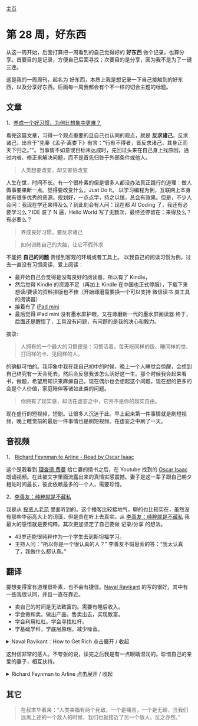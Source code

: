 [主页](/README.md)

# 第 28 周，好东西

从这一周开始，后面打算把一周看到的自己觉得好的 **好东西** 做个记录，也算分享。首要目的是记录，方便自己后面寻找；次要目的是分享，因为我不是为了一键三连。

这是我的一周周刊，起名为 好东西，本质上我是想记录一下自己接触到的好东西，以及分享好东西。后面每一周我都会有个不一样的切合主题的标题。

## 文章

1、[养成一个好习惯，为何比想象中更难？](https://www.douban.com/note/754646949/?_i=2729202y2NbiUA,2734362y2NbiUA) 

看完这篇文章，习得一个观点重要的且自己也认同的观点，就是 **反求诸己**。反求诸己，出自于"先秦《孟子·离娄下》有言：“行有不得者，皆反求诸己，其身正而天下归之。”"。当事情不如意或目标未达成时，先回过头来在自己身上找原因，通过内省、修正来解决问题，而不是首先归咎于外部条件或他人。


> 人类想要改变，却又害怕改变

人生在世，时间不长。有一个很朴素的但是很多人都没办法真正践行的道理：做人做事要果断一点。觉得要改变什么，Just Do It。
以学习编程为例，互联网上本身就有很多优秀的资源。规划好，一点点学，持之以恒，总会有效果。但是，不少人会问：我现在学还来得及么？到此刻会有人问：现在都 AI Coding 了，我还有必要学习么？IDE 装了 N 遍，Hello World 写了无数次，最终还停留在：来得及么？有必要么？

> 养成良好习惯，要反求诸己

> 如何训练自己的大脑，让它不假外求

不能把 **自己的问题** 责怪到客观的环境或者工具上。
以我自己的阅读习惯为例，过去一直没有习惯阅读，爱上阅读：
* 最开始自己会觉得是没有良好的阅读器，所以有了 Kindle，
* 然后觉得 Kindle 的资源不足（再加上 Kindle 在中国也正式停服），下载下来想读/要读的资料排版也不佳（开始琢磨需要换一个可以支持 微信读书 类工具的阅读器）
* 接着有了 [iPad mini ](/20250715_我的百宝箱，软件和硬件.md/#硬件)
* 最后觉得 iPad mini 没有墨水屏护眼，又在琢磨新一代的墨水屏阅读器
终于，后面还是醒悟了，工具没有问题，有问题的是我的决心和毅力。

摘录:

> 人拥有的一个最大的习惯便是：习惯活着。每天吃同样的饭、睡同样的觉、打同样的卡、见同样的人。

的确挺可怕的。我印象中我在我自己初中的时候，晚上一个人睡觉会惊醒，会想到自己终究有一天会死去。然后会反思我该怎么活好这一生。那个时候我会起来看书，做题，希望用知识来麻痹自己。现在偶尔也会想起这个问题，现在想的更多的会是个人价值，家庭陪伴等诸如此类的问题。


> 你拥有了现实感，却活在虚妄之中，它并不是你的现实自由。

现在盛行的短视频，短剧。让很多人沉迷于此。早上起来第一件事情就是刷短视频，晚上睡觉前的最后一件事情也是刷短视频。在虚妄之中刷了一天。


## 音视频

1、 [Richard Feynman to Arline - Read by Oscar Isaac](https://www.youtube.com/watch?v=kVIx7luyuJw&list=WL&index=47&t=9s) 

这个是我看到 [理查德.费曼](https://zh.wikipedia.org/zh-hans/%E7%90%86%E6%9F%A5%E5%BE%B7%C2%B7%E8%B2%BB%E6%9B%BC) 给亡妻的情书之后，在 Youtube 找到的 [Oscar Isaac](https://en.wikipedia.org/wiki/Oscar_Isaac) 朗诵视频。在此被文字里面流露出来的真情实感震撼。妻子是这一辈子跟自己朝夕相处时间最长，彼此依赖最多的一个人，需要珍惜。


2、[李善友：纯粹就是不藏私](https://www.xiaoyuzhoufm.com/podcast/6819d5a7e37664602a344e0e)

我是从 [投资人老范](https://www.xiaoyuzhoufm.com/podcast/6432dec0fa2e84cdab79fc3d) 里面听到的。这个播客比较接地气，聊的也比较实在，虽然没有那些华丽高大上的词藻，但是贵在听上去真实。从 [李善友：纯粹就是不藏私](https://www.xiaoyuzhoufm.com/podcast/6819d5a7e37664602a344e0e) 我最大的感悟就是要纯粹。其次更加坚定了自己要做 记录/分享 的想法。

* 43岁还能很纯粹作为一个学生去到斯坦福学习。
* 主持人问：“所以你是一个很认真的人？” 李善友不假思索的答：“我太认真了，我做什么都认真。” 

## 翻译

要想变得富有道理很朴素，也不会有捷径。[Naval Ravikant](https://en.wikipedia.org/wiki/Naval_Ravikant) 的写的很好，其中有一些我很认同，并且一直在靠近。

* 卖自己的时间是无法致富的。需要有睡后收入。
* 学会做和卖。做出产品，售卖出去，实现致富。
* 学会利用杠杠。学会寻找杠杆。
* 学基础学科，学底层原理。减少噪音。

<details><summary>Naval Ravikant：How to Get Rich 点击展开 / 收起</summary>


> [Naval Ravikant：How to Get Rich](https://x.com/naval/status/1002103360646823936)

> How to Get Rich (without getting lucky):

如何致富（无须依赖运气）：

> Seek wealth, not money or status. Wealth is having assets that earn while you sleep. Money is how we transfer time and wealth. Status is your place in the social hierarchy.

追求的是财富，而非单纯的金钱或地位。财富是指在你睡觉时仍能持续创造收益的资产；金钱只是转移时间和财富的媒介；地位则是你在社会等级中的位置。

> Understand that ethical wealth creation is possible. If you secretly despise wealth, it will elude you.

要认识到，道德合规地创造财富完全可行。如果你内心暗自鄙视财富，财富便会与你擦肩而过。

> Ignore people playing status games. They gain status by attacking people playing wealth creation games.

别理那些沉迷于地位游戏的人。他们通过攻击专注于创造财富的人来提升自己的地位。

> You’re not going to get rich renting out your time. You must own equity — a piece of a business — to gain your financial freedom.

靠出卖时间无法致富。要实现财务自由，你必须持有股权——也就是拥有企业的一部分。

> You will get rich by giving society what it wants but does not yet know how to get. At scale.

要想致富，就要以规模化的方式向社会提供它渴望却尚不知如何获得的东西。

> Pick an industry where you can play long term games with long term people.

选择一个能与你志同道合者共同打长期牌的行业。

> The Internet has massively broadened the possible space of careers. Most people haven’t figured this out yet.

互联网极大拓宽了职业发展的可能空间，而大多数人尚未意识到这一点。

> Play iterated games. All the returns in life, whether in wealth, relationships, or knowledge, come from compound interest.

要进行可重复博弈。人生一切回报——无论财富、人际还是知识——皆源于复利效应。

> Pick business partners with high intelligence, energy, and, above all, integrity.

挑选具备高智力、高活力且最重要的是绝对正直的商业伙伴。

> Don’t partner with cynics and pessimists. Their beliefs are self-fulfilling.

不要与愤世嫉俗者或悲观主义者合作；他们的信念会自我实现，拖累你。

> Learn to sell. Learn to build. If you can do both, you will be unstoppable.

学会销售，也要学会构建。若两者兼备，你将所向披靡。

> Arm yourself with specific knowledge, accountability, and leverage.

用专门知识、责任担当与杠杆武装自己。

> Specific knowledge is knowledge that you cannot be trained for. If society can train you, it can train someone else, and replace you.

专门知识是无法通过常规培训获得的知识；若社会能培训你，也就能培训他人来取代你。

> Specific knowledge is found by pursuing your genuine curiosity and passion rather than whatever is hot right now.

专门知识源自追随你真正的好奇心与热情，而非追逐当下热点。

> Building specific knowledge will feel like play to you but will look like work to others.

在你看来，积累专门知识像在玩耍；在旁人眼里，却是一份辛苦的工作。

> When specific knowledge is taught, it’s through apprenticeships, not schools.

专门知识若要传授，多通过师徒制，而非学校课堂。

> Specific knowledge is often highly technical or creative. It cannot be outsourced or automated.

专门知识通常高度技术化或极具创造性，无法外包，也难以自动化。

> Embrace accountability, and take business risks under your own name. Society will reward you with responsibility, equity, and leverage.

勇于承担责任，以自己的名义承担商业风险。社会将以更高的责任、股权和杠杆回报你。

> The most accountable people have singular, public, and risky brands: Oprah, Trump, Kanye, Elon.

最具责任担当的人往往拥有独特、公开且高风险的个人品牌：如奥普拉、特朗普、坎耶、埃隆等。

> “Give me a lever long enough, and a place to stand, and I will move the earth.”
	•	Archimedes

“给我一个支点和足够长的杠杆，我就能撬动地球。”
——阿基米德

> Fortunes require leverage. Business leverage comes from capital, people, and products with no marginal cost of replication (code and media).

财富离不开杠杆。商业杠杆来源于资本、人力，以及边际复制成本趋零的产品（代码与媒体）。

> Capital means money. To raise money, apply your specific knowledge, with accountability, and show resulting good judgment.

资本即金钱。要融资，就要运用专门知识，承担责任，并展现优良的判断力。

> Labor means people working for you. It’s the oldest and most fought-over form of leverage. Labor leverage will impress your parents, but don’t waste your life chasing it.

劳动力指为你工作的团队。它是最古老且竞争最激烈的杠杆形式。劳动力杠杆也许能让父母刮目相看，但别把人生耗在追逐它上。

> Capital and labor are permissioned leverage. Everyone is chasing capital, but someone has to give it to you. Everyone is trying to lead, but someone has to follow you.

资本和劳动力都是许可型杠杆：人人都想要资本，却需他人发放；人人都想做领袖，却需有人追随。

> Code and media are permissionless leverage. They’re the leverage behind the newly rich. You can create software and media that works for you while you sleep.

代码和媒体是无需许可的杠杆，它们孕育了新富阶层。你可以创造在你睡觉时仍为你工作的软件和内容。

> An army of robots is freely available — it’s just packed in data centers for heat and space efficiency. Use it.

一支“机器人军队”已触手可及——它们封装在数据中心中，以节省散热和空间。请加以利用。

> If you can’t code, write books and blogs, record videos and podcasts.

如果你不会编程，就写书、写博客、录视频和播客。

> Leverage is a force multiplier for your judgement.

杠杆是放大你判断力的倍增器。

> Judgement requires experience, but can be built faster by learning foundational skills.

判断力需要经验累积，但通过掌握基础技能可更快形成。

> There is no skill called “business.” Avoid business magazines and business classes.

并不存在名为“商业”的单一技能。别沉迷商业杂志，也少上“商业课”。

> Study microeconomics, game theory, psychology, persuasion, ethics, mathematics, and computers.

应学习微观经济学、博弈论、心理学、说服术、伦理学、数学及计算机科学。

> Reading is faster than listening. Doing is faster than watching.

阅读比聆听更高效；实践比旁观更迅捷。

> You should be too busy to “do coffee,” while still keeping an uncluttered calendar.

你应忙得无暇“约咖啡”，却仍保持日程简洁有序。

> Set and enforce an aspirational personal hourly rate. If fixing a problem will save less than your hourly rate, ignore it. If outsourcing a task will cost less than your hourly rate, outsource it.

设定并严格执行一份理想的个人时薪。若解决某问题带来的收益低于你的时薪，就忽视它；若外包任务的费用低于你的时薪，就外包。

> Work as hard as you can. Even though who you work with and what you work on are more important than how hard you work.

尽你所能地努力工作，但要懂得，与谁共事以及从事什么，比单纯的努力程度更为重要。

> Become the best in the world at what you do. Keep redefining what you do until this is true.

务必成为你所从事领域的世界顶尖人物，并不断重新定义你的工作内容，直至达成此目标。

> There are no get rich quick schemes. That’s just someone else getting rich off you.

不存在真正的快速致富方案；所谓速成只是他人借你之手致富而已。

> Apply specific knowledge, with leverage, and eventually you will get what you deserve.

运用专门知识，借助杠杆，终有一天你会获得应得的回报。

> When you’re finally wealthy, you’ll realize that it wasn’t what you were seeking in the first place. But that’s for another day.

当你最终富有时，你会发现这并非你最初真正追求的目标——不过那是另一个话题。

</details>


这封信非常的感人。不夸张的说，读完之后我是有一点眼睛湿润的。珍惜自己的亲爱的妻子，相互扶持。



<details><summary>Richard Feynman to Arline 点击展开 / 收起</summary>


> [Richard Feynman’s Love Letter to His Wife, Sixteen Months After Her Death](https://fs.blog/richard-feynman-love-letter/)

October 17, 1946
1946 年 10 月 17 日

> D’Arline,

亲爱的阿琳：

> I adore you, sweetheart.

亲爱的，我深深地爱着你。

> I know how much you like to hear that — but I don’t only write it because you like it — I write it because it makes me warm all over inside to write it to you.

我知道你有多喜欢听到这句话——但我写下来不仅仅因为你喜欢听，更因为写给你时，我满心都溢着暖意。

> It is such a terribly long time since I last wrote to you — almost two years but I know you’ll excuse me because you understand how I am, stubborn and realistic; and I thought there was no sense to writing.

距离我上一次写信给你，已经过去了漫长得可怕的两年。你一定会原谅我，因为你了解我——固执而务实；那时我觉得写信已无意义。

> But now I know my darling wife that it is right to do what I have delayed in doing, and that I have done so much in the past. I want to tell you I love you. I want to love you. I always will love you.

可是如今，我的挚爱，我知道我该做一直拖延之事，就像过去我曾经无数次做到的那样——我要告诉你：我爱你。我想爱你。我会永远爱你。

> I find it hard to understand in my mind what it means to love you after you are dead — but I still want to comfort and take care of you — and I want you to love me and care for me. I want to have problems to discuss with you — I want to do little projects with you. I never thought until just now that we can do that. What should we do. We started to learn to make clothes together — or learn Chinese — or getting a movie projector. Can’t I do something now? No. I am alone without you and you were the “idea-woman” and general instigator of all our wild adventures.

我无法在理智上理解：在人世已无你的日子里，爱你意味着什么——可我仍想安慰你、照顾你，也希望你依旧爱我、关心我。我想和你一起探讨问题，一起做些小计划。直到此刻，我才想到我们仍能一起做些什么：我们以前开始学做衣服、学中文、想买台放映机。现在我还能做些什么吗？不行。没有你我形单影只，而你才是我们的“创意主脑”，亦是所有疯狂冒险的总策划者。

> When you were sick you worried because you could not give me something that you wanted to and thought I needed. You needn’t have worried. Just as I told you then there was no real need because I loved you in so many ways so much. And now it is clearly even more true — you can give me nothing now yet I love you so that you stand in my way of loving anyone else — but I want you to stand there. You, dead, are so much better than anyone else alive.

你生病时总担心自己无法给予我你认为我需要的东西。其实完全不用担心。那时我就告诉过你：没有什么真正的缺憾，因为我早已以千万种方式深深地爱你。如今这话更加真实——即便你无法再给我任何东西，我依旧如此爱你，以至于你挡在我与他人之间的爱——而我愿你继续挡在那里。你，即使已逝，也远胜于任何活着的人。

> I know you will assure me that I am foolish and that you want me to have full happiness and don’t want to be in my way. I’ll bet you are surprised that I don’t even have a girlfriend (except you, sweetheart) after two years. But you can’t help it, darling, nor can I — I don’t understand it, for I have met many girls and very nice ones and I don’t want to remain alone — but in two or three meetings they all seem ashes. You only are left to me. You are real.

我知道你一定会说我傻，会希望我获得完全的幸福，而不想妨碍我。我敢打赌，两年过去我却连个女朋友（除了你，亲爱的）都没有，一定让你吃惊。但这非你之过，也非我能控。我也不明白，明明遇到过不少不错的女孩，也不想永远独身，可见上两三次面，她们就像灰烬般黯淡。唯独你依旧在我心中，你才是真实的。

> My darling wife, I do adore you.

我的挚爱妻子，我真的敬慕你、深爱你。

> I love my wife. My wife is dead.

我爱我的妻子。我的妻子已经去世。

> Rich.

——理查德

> PS Please excuse my not mailing this — but I don’t know your new address.

附言：请原谅我没有把这封信寄出——因为我不知道你的新地址。

</details>


## 其它

> 在叔本华看来：“人类幸福有两个死敌，一个是痛苦，一个是无聊，当我们远离上述的一个敌人的时候，我们也就接近了另一个敌人，反之亦然。”